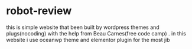 # robot-review
this is simple website that been built by wordpress themes and plugs(nocoding) with the help from Beau Carnes(free code camp) . in this website i use oceanwp theme and elementor plugin for the most jib 
